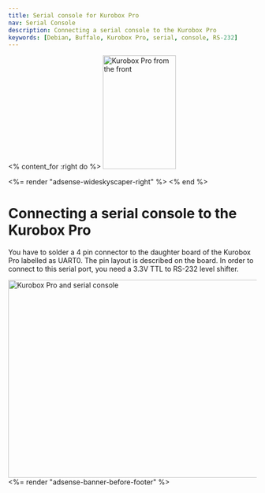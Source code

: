 ```yaml
---
title: Serial console for Kurobox Pro
nav: Serial Console
description: Connecting a serial console to the Kurobox Pro
keywords: [Debian, Buffalo, Kurobox Pro, serial, console, RS-232]
---
```


<% content_for :right do %>
<img src = "../images/r_kuroboxpro_front.jpg" class="border" alt="Kurobox Pro from the front" width="148" height="231" />

<%= render "adsense-wideskyscaper-right" %>
<% end %>

<h1>Connecting a serial console to the Kurobox Pro</h1>

You have to solder a 4 pin connector to the daughter board of the Kurobox
Pro labelled as UART0.  The pin layout is described on the board.  In order
to connect to this serial port, you need a 3.3V TTL to RS-232 level shifter.

<img src = "../images/img_0037s.jpg" class="border" alt = "Kurobox Pro and serial console" width="547" height="402" />

<div class="bbf">
<%= render "adsense-banner-before-footer" %>
</div>

